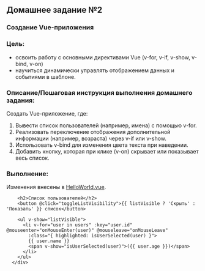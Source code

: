## Домашнее задание №2
### Создание Vue-приложения

### Цель:
- освоить работу с основными директивами Vue (v-for, v-if, v-show, v-bind, v-on)
- научиться динамически управлять отображением данных и событиями в шаблоне.

### Описание/Пошаговая инструкция выполнения домашнего задания:
Создать Vue-приложение, где:
1. Вывести список пользователей (например, имена) с помощью v-for.
2. Реализовать переключение отображения дополнительной информации (например, возраста) через v-if или v-show.
3. Использовать v-bind для изменения цвета текста при наведении.
4. Добавить кнопку, которая при клике (v-on) скрывает или показывает весь список.

### Выполнение:
Изменения внесены в [HelloWorld.vue](/src/components/HelloWorld.vue).
```<div>
    <h2>Список пользователей</h2>
    <button @click="toggleListVisibility">{{ listVisible ? 'Скрыть' : 'Показать' }} список</button>

    <ul v-show="listVisible">
      <li v-for="user in users" :key="user.id" @mouseenter="onMouseEnter(user)" @mouseleave="onMouseLeave"
        :class="{ highlighted: isUserSelected(user) }">
        {{ user.name }}
        <span v-show="isUserSelected(user)">({{ user.age }})</span>
      </li>
    </ul>
  </div>
```

